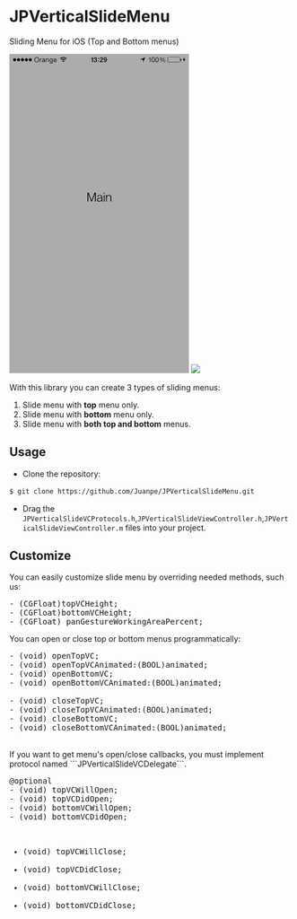 JPVerticalSlideMenu
===================

Sliding Menu for iOS (Top and Bottom menus)

<img src="JPVerticalSlideMenu.gif" width=320>
<img src="https://raw.github.com/Juanpe/JPVerticalSlideMenu/master/JPVerticalSlideMenu.gif" width=320>

With this library you can create 3 types of sliding menus: <br>
1. Slide menu with <b>top</b> menu only. <br>
2. Slide menu with <b>bottom</b> menu only. <br>
3. Slide menu with <b>both top and bottom</b> menus. <br>

## Usage
- Clone the repository:

```bash
$ git clone https://github.com/Juanpe/JPVerticalSlideMenu.git
```

- Drag the ```JPVerticalSlideVCProtocols.h```,```JPVerticalSlideViewController.h```,```JPVerticalSlideViewController.m``` files into your project.

## Customize

You can easily customize slide menu by overriding needed methods, such us: 
<pre>
- (CGFloat)topVCHeight;
- (CGFloat)bottomVCHeight;
- (CGFloat) panGestureWorkingAreaPercent;
</pre>

You can open or close top or bottom menus programmatically:
<pre>
- (void) openTopVC;
- (void) openTopVCAnimated:(BOOL)animated;
- (void) openBottomVC;
- (void) openBottomVCAnimated:(BOOL)animated;

- (void) closeTopVC;
- (void) closeTopVCAnimated:(BOOL)animated;
- (void) closeBottomVC;
- (void) closeBottomVCAnimated:(BOOL)animated;
</pre>

<br>
If you want to get menu's open/close callbacks, you must implement protocol named ```JPVerticalSlideVCDelegate```.
<pre>
@optional
- (void) topVCWillOpen;
- (void) topVCDidOpen;
- (void) bottomVCWillOpen;
- (void) bottomVCDidOpen;

- (void) topVCWillClose;
- (void) topVCDidClose;
- (void) bottomVCWillClose;
- (void) bottomVCDidClose;
</pre>

